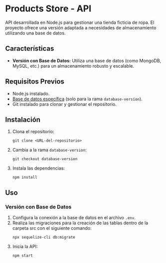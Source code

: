 <h1>Products Store - API</h1>

<p>
    API desarrollada en Node.js para gestionar una tienda ficticia de ropa. El proyecto ofrece una versión adaptada a necesidades de almacenamiento utilizando una base de datos.
</p>

<h2>Características</h2>
<ul>
    <li><strong>Versión con Base de Datos:</strong> Utiliza una base de datos (como MongoDB, MySQL, etc.) para un almacenamiento robusto y escalable.</li>
</ul>

<h2>Requisitos Previos</h2>
<ul>
    <li>Node.js instalado.</li>
    <li><a href="#">Base de datos específica</a> (solo para la rama <code>database-version</code>).</li>
    <li>Git instalado para clonar y gestionar el repositorio.</li>
</ul>

<h2>Instalación</h2>
<ol>
    <li>Clona el repositorio:</li>
    <pre><code>git clone &lt;URL-del-repositorio&gt;</code></pre>
    <li>Cambia a la rama <code>database-version</code>:</li>
    <pre><code>git checkout database-version</code></pre>
    <li>Instala las dependencias:</li>
    <pre><code>npm install</code></pre>
</ol>

<h2>Uso</h2>

<h3>Versión con Base de Datos</h3>
<ol>
    <li>Configura la conexión a la base de datos en el archivo <code>.env</code>.</li>
    <li>Realiza las migraciones para la creación de las tablas dentro de la carpeta src con el siguiente comando:</li>
    <pre><code>npx sequelize-cli db:migrate</code></pre>
    <li>Inicia la API:</li>
    <pre><code>npm start</code></pre>
</ol>
